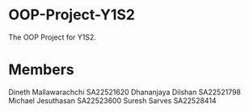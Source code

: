 # OOP-Project-Y1S2
The OOP Project for Y1S2.

# Members
Dineth Mallawarachchi 	SA22521620
Dhananjaya Dilshan    	SA22521798
Michael Jesuthasan    	SA22523600
Suresh Sarves           SA22528414

